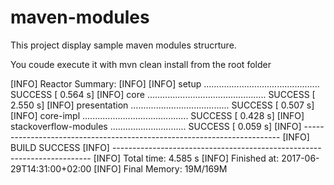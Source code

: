 # maven-modules

This project display sample maven modules strucrture. 

You coude execute it with
mvn clean install from the root folder

[INFO] Reactor Summary:
[INFO]
[INFO] setup .............................................. SUCCESS [  0.564 s]
[INFO] core ............................................... SUCCESS [  2.550 s]
[INFO] presentation ....................................... SUCCESS [  0.507 s]
[INFO] core-impl .......................................... SUCCESS [  0.428 s]
[INFO] stackoverflow-modules .............................. SUCCESS [  0.059 s]
[INFO] ------------------------------------------------------------------------
[INFO] BUILD SUCCESS
[INFO] ------------------------------------------------------------------------
[INFO] Total time: 4.585 s
[INFO] Finished at: 2017-06-29T14:31:00+02:00
[INFO] Final Memory: 19M/169M
